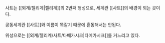 사트는 [[외계/젤리계|젤리계]]의 2번째 행성으로, 세계관 [[사트]]의 배경이 되는 곳이다.

공동세계관 [[사트]]와 이름이 똑같기 때문에 혼동해서는 안된다.

위성으로는 [[외계/젤리계/사트/다메가시크|다메가시크]]를 거느리고 있다.